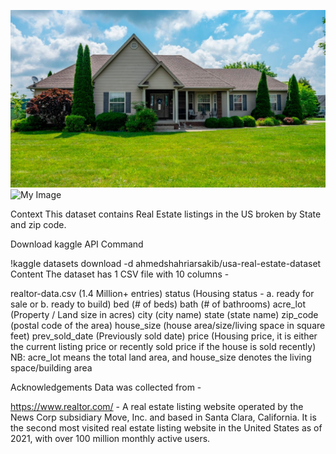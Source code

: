 ![Image](housing-market-2024.jpg)
![My Image](images/myimage.png)

Context
This dataset contains Real Estate listings in the US broken by State and zip code.

Download
kaggle API Command

!kaggle datasets download -d ahmedshahriarsakib/usa-real-estate-dataset
Content
The dataset has 1 CSV file with 10 columns -

realtor-data.csv (1.4 Million+ entries)
status (Housing status - a. ready for sale or b. ready to build)
bed (# of beds)
bath (# of bathrooms)
acre_lot (Property / Land size in acres)
city (city name)
state (state name)
zip_code (postal code of the area)
house_size (house area/size/living space in square feet)
prev_sold_date (Previously sold date)
price (Housing price, it is either the current listing price or recently sold price if the house is sold recently)
NB: acre_lot means the total land area, and house_size denotes the living space/building area

Acknowledgements
Data was collected from -

https://www.realtor.com/ - A real estate listing website operated by the News Corp subsidiary Move, Inc. and based in Santa Clara, California. It is the second most visited real estate listing website in the United States as of 2021, with over 100 million monthly active users.
